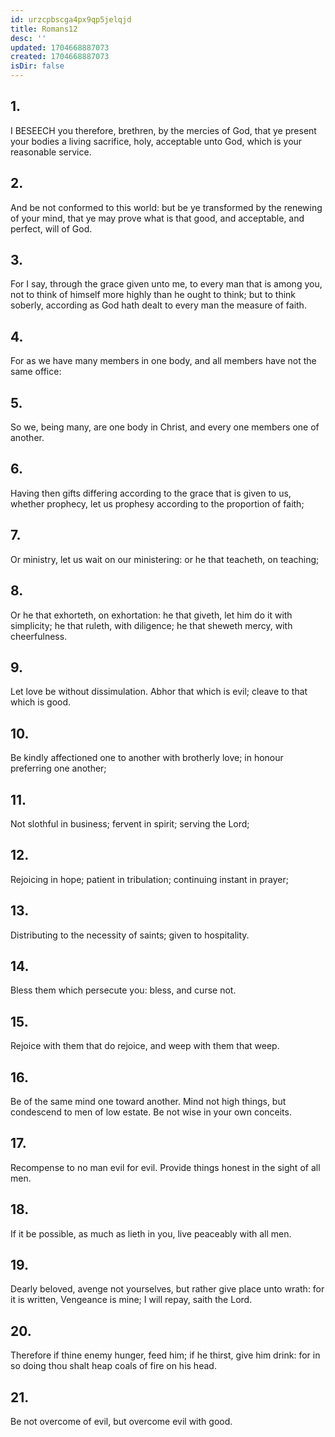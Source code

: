 ```yaml
---
id: urzcpbscga4px9qp5jelqjd
title: Romans12
desc: ''
updated: 1704668887073
created: 1704668887073
isDir: false
---
```

## 1.
I BESEECH you therefore, brethren, by the mercies of God, that ye present your bodies a living sacrifice, holy, acceptable unto God, which is your reasonable service.
## 2.
And be not conformed to this world: but be ye transformed by the renewing of your mind, that ye may prove what is that good, and acceptable, and perfect, will of God.
## 3.
For I say, through the grace given unto me, to every man that is among you, not to think of himself more highly than he ought to think; but to think soberly, according as God hath dealt to every man the measure of faith.
## 4.
For as we have many members in one body, and all members have not the same office:
## 5.
So we, being many, are one body in Christ, and every one members one of another.
## 6.
Having then gifts differing according to the grace that is given to us, whether prophecy, let us prophesy according to the proportion of faith;
## 7.
Or ministry, let us wait on our ministering: or he that teacheth, on teaching;
## 8.
Or he that exhorteth, on exhortation: he that giveth, let him do it with simplicity; he that ruleth, with diligence; he that sheweth mercy, with cheerfulness.
## 9.
Let love be without dissimulation. Abhor that which is evil; cleave to that which is good.
## 10.
Be kindly affectioned one to another with brotherly love; in honour preferring one another;
## 11.
Not slothful in business; fervent in spirit; serving the Lord;
## 12.
Rejoicing in hope; patient in tribulation; continuing instant in prayer;
## 13.
Distributing to the necessity of saints; given to hospitality.
## 14.
Bless them which persecute you: bless, and curse not.
## 15.
Rejoice with them that do rejoice, and weep with them that weep.
## 16.
Be of the same mind one toward another. Mind not high things, but condescend to men of low estate. Be not wise in your own conceits.
## 17.
Recompense to no man evil for evil. Provide things honest in the sight of all men.
## 18.
If it be possible, as much as lieth in you, live peaceably with all men.
## 19.
Dearly beloved, avenge not yourselves, but rather give place unto wrath: for it is written, Vengeance is mine; I will repay, saith the Lord.
## 20.
Therefore if thine enemy hunger, feed him; if he thirst, give him drink: for in so doing thou shalt heap coals of fire on his head.
## 21.
Be not overcome of evil, but overcome evil with good.
